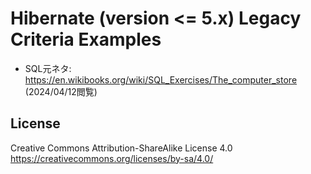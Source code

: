 # Hibernate (version <= 5.x) Legacy Criteria Examples

- SQL元ネタ: https://en.wikibooks.org/wiki/SQL_Exercises/The_computer_store (2024/04/12閲覧)

## License
Creative Commons Attribution-ShareAlike License 4.0  
https://creativecommons.org/licenses/by-sa/4.0/
